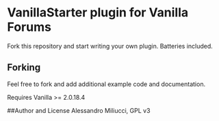 # VanillaStarter plugin for Vanilla Forums
Fork this repository and start writing your own plugin. Batteries included.

## Forking
Feel free to fork and add additional example code and documentation.

Requires Vanilla >= 2.0.18.4


##Author and License
Alessandro Miliucci, GPL v3
